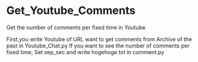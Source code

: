 # Get_Youtube_Comments
Get the number of comments per fixed time in Youtube

First,you write Youtube of URL want to get comments from Archive of the past in Youtube_Chat.py
If you want to see the number of comments per fixed time,
Set sep_sec and write hogehoge.txt in comment.py

